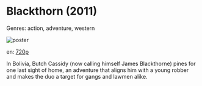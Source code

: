 # Blackthorn (2011)

Genres: action, adventure, western

![poster](http://image.tmdb.org/t/p/w500/cB5OX9vAHkvXWdKMKmCZTax82GP.jpg)

en:
  [720p](magnet:?xt=urn:btih:08B86C6DB8C33B073027C4B3EA50454BD7581779&tr=udp://glotorrents.pw:6969/announce&tr=udp://tracker.opentrackr.org:1337/announce&tr=udp://torrent.gresille.org:80/announce&tr=udp://tracker.openbittorrent.com:80&tr=udp://tracker.coppersurfer.tk:6969&tr=udp://tracker.leechers-paradise.org:6969&tr=udp://p4p.arenabg.ch:1337&tr=udp://tracker.internetwarriors.net:1337)
  


In Bolivia, Butch Cassidy (now calling himself James Blackthorne) pines for one last sight of home, an adventure that aligns him with a young robber and makes the duo a target for gangs and lawmen alike.